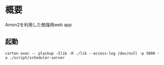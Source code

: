 # 概要
Amon2を利用した勉強用web app

## 起動
```
carton exec -- plackup -Ilib -R ./lib --access-log /dev/null -p 5000 -a ./script/scheduler-server
```
